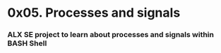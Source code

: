 <h1>0x05. Processes and signals</h1>

<h3>ALX SE project to learn about processes and signals within BASH Shell</h3>
